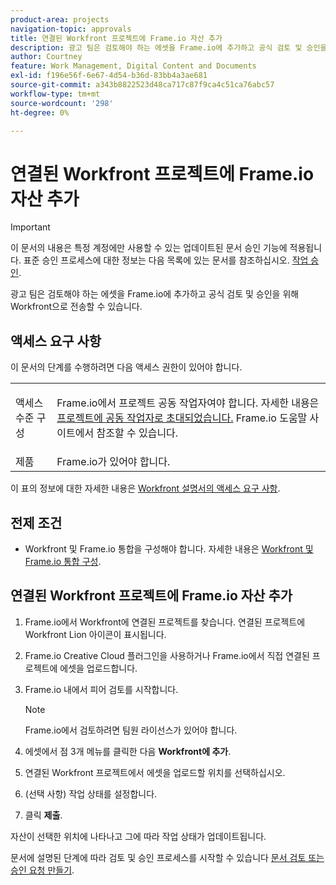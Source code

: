 ```yaml
---
product-area: projects
navigation-topic: approvals
title: 연결된 Workfront 프로젝트에 Frame.io 자산 추가
description: 광고 팀은 검토해야 하는 에셋을 Frame.io에 추가하고 공식 검토 및 승인을 위해 Workfront으로 전송할 수 있습니다.
author: Courtney
feature: Work Management, Digital Content and Documents
exl-id: f196e56f-6e67-4d54-b36d-83bb4a3ae681
source-git-commit: a343b8822523d48ca717c87f9ca4c51ca76abc57
workflow-type: tm+mt
source-wordcount: '298'
ht-degree: 0%

---
```


# 연결된 Workfront 프로젝트에 Frame.io 자산 추가

>[!IMPORTANT]
>
>이 문서의 내용은 특정 계정에만 사용할 수 있는 업데이트된 문서 승인 기능에 적용됩니다. 표준 승인 프로세스에 대한 정보는 다음 목록에 있는 문서를 참조하십시오. [작업 승인](/help/quicksilver/review-and-approve-work/manage-approvals/manage-approvals.md).

광고 팀은 검토해야 하는 에셋을 Frame.io에 추가하고 공식 검토 및 승인을 위해 Workfront으로 전송할 수 있습니다.

## 액세스 요구 사항

이 문서의 단계를 수행하려면 다음 액세스 권한이 있어야 합니다.

<table style="table-layout:auto"> 
 <col> 
 <col> 
 <tbody> 
  <!-- <tr> 
   <td role="rowheader">Adobe Workfront plan</td> 
   <td> <p>Any</p> </td> 
  </tr> 
  <tr> 
   <td role="rowheader">Adobe Workfront license</td> 
   <td> <p>Standard</p> </td> 
  </tr> -->
  <tr> 
   <td role="rowheader">액세스 수준 구성</td> 
   <td> <p>Frame.io에서 프로젝트 공동 작업자여야 합니다. 자세한 내용은 <a href="https://support.frame.io/en/articles/11125-i-ve-been-invited-to-collaborate-on-a-project">프로젝트에 공동 작업자로 초대되었습니다.</a>
 Frame.io 도움말 사이트에서 참조할 수 있습니다.</p> </td> 
  </tr> 
   <tr>
   <td>제품
   </td>
   <td>Frame.io가 있어야 합니다.
   </td>
  </tr>
 </tbody> 
</table>

이 표의 정보에 대한 자세한 내용은 [Workfront 설명서의 액세스 요구 사항](/help/quicksilver/administration-and-setup/add-users/access-levels-and-object-permissions/access-level-requirements-in-documentation.md).

## 전제 조건

* Workfront 및 Frame.io 통합을 구성해야 합니다. 자세한 내용은 [Workfront 및 Frame.io 통합 구성](/help/quicksilver/administration-and-setup/configure-integrations/configure-wf-and-frame.md).

## 연결된 Workfront 프로젝트에 Frame.io 자산 추가

1. Frame.io에서 Workfront에 연결된 프로젝트를 찾습니다. 연결된 프로젝트에 Workfront Lion 아이콘이 표시됩니다.

1. Frame.io Creative Cloud 플러그인을 사용하거나 Frame.io에서 직접 연결된 프로젝트에 에셋을 업로드합니다.

1. Frame.io 내에서 피어 검토를 시작합니다.

   >[!NOTE]
   >
   >Frame.io에서 검토하려면 팀원 라이선스가 있어야 합니다.

1. 에셋에서 점 3개 메뉴를 클릭한 다음 **Workfront에 추가**.

1. 연결된 Workfront 프로젝트에서 에셋을 업로드할 위치를 선택하십시오.

1. (선택 사항) 작업 상태를 설정합니다.

1. 클릭 **제출**.

자산이 선택한 위치에 나타나고 그에 따라 작업 상태가 업데이트됩니다.

문서에 설명된 단계에 따라 검토 및 승인 프로세스를 시작할 수 있습니다 [문서 검토 또는 승인 요청 만들기](/help/quicksilver/review-and-approve-work/document-reviews-and-approvals/manage-document-approvals/create-a-document-approval.md).
